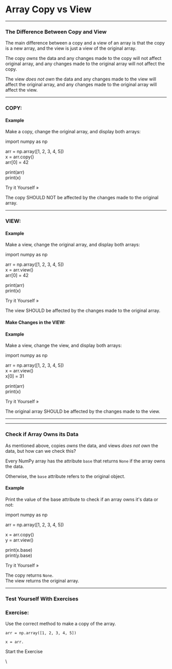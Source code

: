 # Array Copy vs View

***

### The Difference Between Copy and View

The main difference between a copy and a view of an array is that the copy is a new array, and the view is just a view of the original array.

The copy _owns_ the data and any changes made to the copy will not affect original array, and any changes made to the original array will not affect the copy.

The view _does not own_ the data and any changes made to the view will affect the original array, and any changes made to the original array will affect the view.

***

### COPY:

#### Example

Make a copy, change the original array, and display both arrays:

import numpy as np

arr = np.array(\[1, 2, 3, 4, 5])\
x = arr.copy()\
arr\[0] = 42

print(arr)\
print(x)

Try it Yourself »

The copy SHOULD NOT be affected by the changes made to the original array.

***

### VIEW:

#### Example

Make a view, change the original array, and display both arrays:

import numpy as np

arr = np.array(\[1, 2, 3, 4, 5])\
x = arr.view()\
arr\[0] = 42

print(arr)\
print(x)

Try it Yourself »

The view SHOULD be affected by the changes made to the original array.

#### Make Changes in the VIEW:

#### Example

Make a view, change the view, and display both arrays:

import numpy as np

arr = np.array(\[1, 2, 3, 4, 5])\
x = arr.view()\
x\[0] = 31

print(arr)\
print(x)

Try it Yourself »

The original array SHOULD be affected by the changes made to the view.

***

***

### Check if Array Owns its Data

As mentioned above, copies _owns_ the data, and views _does not own_ the data, but how can we check this?

Every NumPy array has the attribute `base` that returns `None` if the array owns the data.

Otherwise, the `base`  attribute refers to the original object.

#### Example

Print the value of the base attribute to check if an array owns it's data or not:

import numpy as np

arr = np.array(\[1, 2, 3, 4, 5])

x = arr.copy()\
y = arr.view()

print(x.base)\
print(y.base)

Try it Yourself »

The copy returns `None`.\
The view returns the original array.

***

### Test Yourself With Exercises

### Exercise:

Use the correct method to make a copy of the array.

```
arr = np.array([1, 2, 3, 4, 5])

x = arr.
```

Start the Exercise

\
